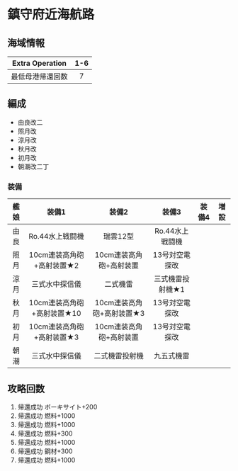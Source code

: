 # 鎮守府近海航路

## 海域情報

| Extra Operation  | 1-6 |
| :-:              | :-: |
| 最低母港帰還回数 | 7   |

## 編成

- 由良改二
- 照月改
- 涼月改
- 秋月改
- 初月改
- 朝潮改二丁


### 装備

| 艦娘 | 装備1                      | 装備2                     | 装備3            | 装備4 | 増設 |
| :-:  | :---------------------:    | :----------------:        | :---------:      | :-:   | :-:  |
| 由良 | Ro.44水上戦闘機            | 瑞雲12型                  | Ro.44水上戦闘機  |       |      |
| 照月 | 10cm連装高角砲+高射装置★2  | 10cm連装高角砲+高射装置   | 13号対空電探改   |       |      |
| 涼月 | 三式水中探信儀             | 二式機雷                  | 三式機雷投射機★1 |       |      |
| 秋月 | 10cm連装高角砲+高射装置★10 | 10cm連装高角砲+高射装置★3 | 13号対空電探改   |       |      |
| 初月 | 10cm連装高角砲+高射装置★3  | 10cm連装高角砲+高射装置   | 13号対空電探改   |       |      |
| 朝潮 | 三式水中探信儀             | 二式機雷投射機            | 九五式機雷       |       |      |

## 攻略回数

1. 帰還成功 ボーキサイト+200
1. 帰還成功 燃料+1000
1. 帰還成功 燃料+1000
1. 帰還成功 燃料+300
1. 帰還成功 燃料+1000
1. 帰還成功 鋼材+300
1. 帰還成功 燃料+1000
